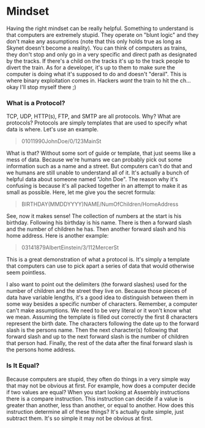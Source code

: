 # Mindset
Having the right mindset can be really helpful. Something to understand is that computers are extremely stupid. They operate on "blunt logic" and they don't make any assumptions (note that this only holds true as long as Skynet doesn't become a reality). You can think of computers as trains, they don't stop and only go in a very specific and direct path as designated by the tracks. If there's a child on the tracks it's up to the track people to divert the train. As for a developer, it's up to them to make sure the computer is doing what it's supposed to do and doesn't "derail". This is where binary exploitation comes in. Hackers *want* the train to hit the ch... okay I'll stop myself there ;)

### What is a Protocol?
TCP, UDP, HTTP(s), FTP, and SMTP are all protocols. Why? What are protocols? Protocols are simply templates that are used to specify what data is where. Let's use an example.
> 01011990JohnDoe/0/123MainSt

What is that? Without some sort of guide or template, that just seems like a mess of data. Because we're humans we can probably pick out some information such as a name and a street. But computers can't do that and we humans are still unable to understand all of it. It's actually a bunch of helpful data about someone named "John Doe". The reason why it's confusing is because it's all packed together in an attempt to make it as small as possible. Here, let me give you the secret formula:
> BIRTHDAY(MMDDYYYY)NAME/NumOfChildren/HomeAddress

See, now it makes sense! The collection of numbers at the start is his birthday. Following his birthday is his name. There is then a forward slash and the number of children he has. Then another forward slash and his home address. Here is another example:
> 03141879AlbertEinstein/3/112MercerSt

This is a great demonstration of what a protocol is. It's simply a template that computers can use to pick apart a series of data that would otherwise seem pointless. 

I also want to point out the delimiters (the forward slashes) used for the number of children and the street they live on. Because those pieces of data have variable lengths, it's a good idea to distinguish between them in some way besides a specific number of characters. Remember, a computer can't make assumptions. We need to be very literal or it won't know what we mean. Assuming the template is filled out correctly the first 8 characters represent the birth date. The characters following the date up to the forward slash is the persons name. Then the next character(s) following that forward slash and up to the next forward slash is the number of children that person had. Finally, the rest of the data after the final forward slash is the persons home address.

### Is It Equal?
Because computers are stupid, they often do things in a very simple way that may not be obvious at first. For example, how does a computer decide if two values are equal? When you start looking at Assembly instructions there is a compare instruction. This instruction can decide if a value is greater than another, less than another, or equal to another. How does this instruction determine all of these things? It's actually quite simple, just subtract them. It's so simple it may not be obvious at first. 